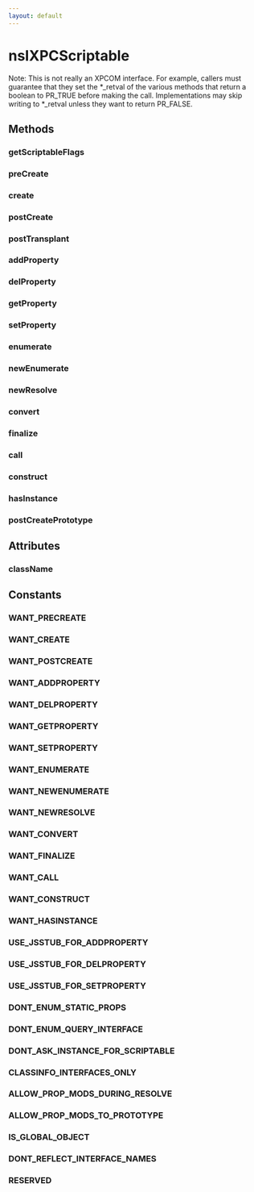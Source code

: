 ```yaml
---
layout: default
---
```


# nsIXPCScriptable #

Note: This is not really an XPCOM interface.  For example, callers must
guarantee that they set the *_retval of the various methods that return a
boolean to PR_TRUE before making the call.  Implementations may skip writing
to *_retval unless they want to return PR_FALSE.


## Methods ##

### getScriptableFlags ###

### preCreate ###

### create ###

### postCreate ###

### postTransplant ###

### addProperty ###

### delProperty ###

### getProperty ###

### setProperty ###

### enumerate ###

### newEnumerate ###

### newResolve ###

### convert ###

### finalize ###

### call ###

### construct ###

### hasInstance ###

### postCreatePrototype ###

## Attributes ##

### className ###

## Constants ##

### WANT_PRECREATE ###

### WANT_CREATE ###

### WANT_POSTCREATE ###

### WANT_ADDPROPERTY ###

### WANT_DELPROPERTY ###

### WANT_GETPROPERTY ###

### WANT_SETPROPERTY ###

### WANT_ENUMERATE ###

### WANT_NEWENUMERATE ###

### WANT_NEWRESOLVE ###

### WANT_CONVERT ###

### WANT_FINALIZE ###

### WANT_CALL ###

### WANT_CONSTRUCT ###

### WANT_HASINSTANCE ###

### USE_JSSTUB_FOR_ADDPROPERTY ###

### USE_JSSTUB_FOR_DELPROPERTY ###

### USE_JSSTUB_FOR_SETPROPERTY ###

### DONT_ENUM_STATIC_PROPS ###

### DONT_ENUM_QUERY_INTERFACE ###

### DONT_ASK_INSTANCE_FOR_SCRIPTABLE ###

### CLASSINFO_INTERFACES_ONLY ###

### ALLOW_PROP_MODS_DURING_RESOLVE ###

### ALLOW_PROP_MODS_TO_PROTOTYPE ###

### IS_GLOBAL_OBJECT ###

### DONT_REFLECT_INTERFACE_NAMES ###

### RESERVED ###
